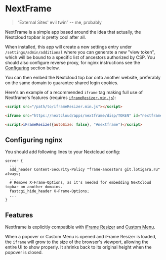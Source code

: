 <!--
SPDX-FileCopyrightText: Karim Vergnes <me@thesola.io>
SPDX-License-Identifier: CC0-1.0
-->

# NextFrame

> “External Sites' evil twin” -- me, probably

NextFrame is a simple app based around the idea that actually, the Nextcloud topbar _is_ pretty cool after all.

When installed, this app will create a new settings entry under `/settings/admin/additional` where you can generate a new "view token", which will be bound to a specific list of ancestors authorized by CSP. You should also configure reverse proxy, for nginx instructions see the [Configuring](./README.md#Configuring-nginx) section below.

You can then embed the Nextcloud top bar onto another website, preferably on the same domain to guarantee shared login cookies.

Here's an example of a recommended `iframe` tag making full use of Nextframe's features (requires [`iframeResizer.min.js`](https://github.com/davidjbradshaw/iframe-resizer/raw/dc27ef6028523950cfa422f403f94882634caba7/js/iframeResizer.min.js)):

```html
<script src="/path/to/iframeResizer.min.js"></script>

<iframe src="https://nextcloud/apps/nextframe/disp/TOKEN" id="nextframe" style="position: absolute; border: none; width: 100%; height: 60px; overflow: hidden;" scrolling="no"></iframe>

<script>iFrameResize({autoSize: false}, "#nextframe")</script>
```

## Configuring nginx
You should add following lines to your Nextcloud config:
```nginx
server {
  ...
  add_header Content-Security-Policy "frame-ancestors git.lotigara.ru" always;
  ...
  # Remove X-Frame-Options, as it's needed for embedding Nextcloud topbar on another domains.
  fastcgi_hide_header X-Frame-Options;
  ...
}
```

## Features

Nextframe is explicitly compatible with [iFrame Resizer](https://davidjbradshaw.github.io/iframe-resizer/) and [Custom Menu](https://apps.nextcloud.com/apps/side_menu).

When a popover or Custom Menu is opened and iFrame Resizer is loaded, the `iframe` will grow to the size of the browser's viewport, allowing the entire UI to show properly. It shrinks back to its original height when the popover is closed.
